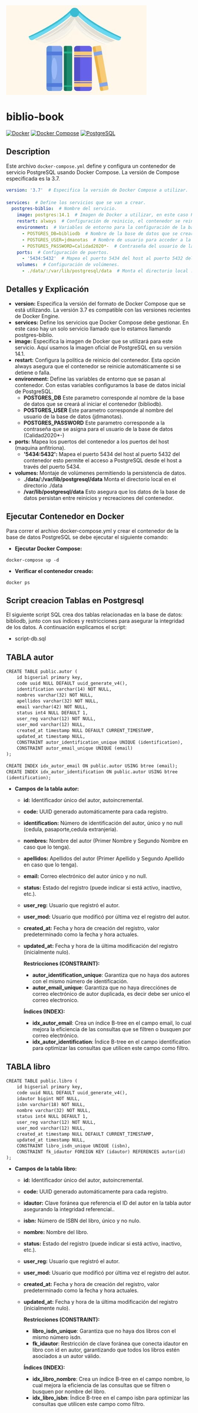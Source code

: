 ![kupilogo](./db-postgresql/images/logobiblio.jpg)
# biblio-book
[![Docker](https://img.shields.io/badge/docker-2496ED?style=for-the-badge&logo=docker&logoColor=white)](https://www.docker.com/)
[![Docker Compose](https://img.shields.io/badge/docker--compose-2496ED?style=for-the-badge&logo=docker&logoColor=white)](https://docs.docker.com/compose/)
[![PostgreSQL](https://img.shields.io/badge/postgresql-336791?style=for-the-badge&logo=postgresql&logoColor=white)](https://www.postgresql.org/)

## Description
Este archivo `docker-compose.yml` define y configura un contenedor de servicio PostgreSQL usando Docker Compose. La versión de Compose especificada es la 3.7.

```yaml
version: '3.7'  # Especifica la versión de Docker Compose a utilizar.

services:  # Define los servicios que se van a crear.
  postgres-biblio:  # Nombre del servicio.
    image: postgres:14.1  # Imagen de Docker a utilizar, en este caso PostgreSQL versión 14.1.
    restart: always  # Configuración de reinicio, el contenedor se reiniciará siempre en caso de fallos.
    environment:  # Variables de entorno para la configuración de la base de datos.
      - POSTGRES_DB=bibliodb  # Nombre de la base de datos que se creará al iniciar el contenedor.
      - POSTGRES_USER=jdmanotas  # Nombre de usuario para acceder a la base de datos.
      - POSTGRES_PASSWORD=Calidad2020*-  # Contraseña del usuario de la base de datos.
    ports:  # Configuración de puertos.
      - '5434:5432'  # Mapea el puerto 5434 del host al puerto 5432 del contenedor, donde PostgreSQL escucha por defecto.
    volumes:  # Configuración de volúmenes.
      - ./data/:/var/lib/postgresql/data  # Monta el directorio local ./data en el directorio del contenedor para persistir los datos.
```

## Detalles y Explicación
- **version:**
Especifica la versión del formato de Docker Compose que se está utilizando. La versión 3.7 es compatible con las versiones recientes de Docker Engine.
- **services:**
Define los servicios que Docker Compose debe gestionar. En este caso hay un solo servicio llamado que lo estamos llamando postgres-biblio.
- **image:**
Especifica la imagen de Docker que se utilizará para este servicio. Aquí usamos la imagen oficial de PostgreSQL en su versión 14.1.
- **restart:**
Configura la política de reinicio del contenedor. Esta opción always asegura que el contenedor se reinicie automáticamente si se detiene o falla.
- **environment:**
Define las variables de entorno que se pasan al contenedor. Con estas variables configuramos la base de datos inicial de PostgreSQL.
    - **POSTGRES_DB**
    Este parametro corresponde al nombre de la base de datos que se creará al iniciar el contenedor (bibliodb).
    - **POSTGRES_USER**
    Este parametro corresponde al nombre del usuario de la base de datos (jdmanotas).
    - **POSTGRES_PASSWORD**
    Este parametro corresponde a la contraseña que se asigna para el usuario de la base de datos (Calidad2020*-)
- **ports:**
Mapea los puertos del contenedor a los puertos del host (maquina anfitriona).
    - **'5434:5432':** Mapea el puerto 5434 del host al puerto 5432 del contenedor esto permite el acceso a PostgreSQL desde el host a través del puerto 5434.
- **volumes:**
Montaje de volúmenes permitiendo la persistencia de datos.
    - **./data/:/var/lib/postgresql/data**
    Monta el directorio local en el directorio ./data
    - **/var/lib/postgresql/data** 
    Esto asegura que los datos de la base de datos persistan entre reinicios y recreaciones del contenedor.

## Ejecutar Contenedor en Docker
Para correr el archivo docker-compose.yml y crear el contenedor de la base de datos PostgreSQL se debe ejecutar el siguiente comando:
- **Ejecutar Docker Compose:**
```
docker-compose up -d
```
- **Verificar el contenedor creado:**
```
docker ps
```

## Script creacion Tablas en Postgresql

El siguiente script SQL crea dos tablas relacionadas en la base de datos: bibliodb, junto con sus índices y restricciones para asegurar la integridad de los datos. 
A continuación explicamos el script:
- script-db.sql

## TABLA autor
```
CREATE TABLE public.autor (
    id bigserial primary key,
    code uuid NULL DEFAULT uuid_generate_v4(),
    identification varchar(14) NOT NULL,
    nombres varchar(32) NOT NULL,
    apellidos varchar(32) NOT NULL,
    email varchar(42) NOT NULL,
    status int4 NULL DEFAULT 1,
    user_reg varchar(12) NOT NULL,
    user_mod varchar(12) NULL,
    created_at timestamp NULL DEFAULT CURRENT_TIMESTAMP,
    updated_at timestamp NULL,
    CONSTRAINT autor_identification_unique UNIQUE (identification),
    CONSTRAINT autor_email_unique UNIQUE (email)
);

CREATE INDEX idx_autor_email ON public.autor USING btree (email);
CREATE INDEX idx_autor_identification ON public.autor USING btree (identification);
```

- **Campos de la tabla autor:**
    - **id:** Identificador único del autor, autoincremental.
    - **code:** UUID generado automáticamente para cada registro.
    - **identification:** Número de identificación del autor, único y no null (cedula, pasaporte,cedula extranjeria).
    - **nombres:** Nombre del autor (Primer Nombre y Segundo Nombre en caso que lo tenga).
    - **apellidos:** Apellidos del autor (Primer Apellido y Segundo Apellido en caso que lo tenga).
    - **email:** Correo electrónico del autor único y no null.
    - **status:** Estado del registro (puede indicar si está activo, inactivo, etc.).
    - **user_reg:** Usuario que registró el autor.
    - **user_mod:** Usuario que modificó por última vez el registro del autor.
    - **created_at:** Fecha y hora de creación del registro, valor predeterminado como la fecha y hora actuales.
    - **updated_at:** Fecha y hora de la última modificación del registro (inicialmente nulo).

        **Restricciones (CONSTRAINT):**
        - **autor_identification_unique**: Garantiza que no haya dos autores con el mismo número de identificación.
        - **autor_email_unique**: Garantiza que no haya direcciónes de correo electrónico de autor duplicada, es decir debe ser unico el correo electronico.

        **Índices (INDEX):**
        - **idx_autor_email**: Crea un índice B-tree en el campo email, lo cual mejora la eficiencia de las consultas que se filtren o busquen por correo electrónico.
        - **idx_autor_identification**: Índice B-tree en el campo identification para optimizar las consultas que utilicen este campo como filtro.

## TABLA libro
```
CREATE TABLE public.libro (
    id bigserial primary key,
    code uuid NULL DEFAULT uuid_generate_v4(),
    idautor bigint NOT NULL,
    isbn varchar(18) NOT NULL,
    nombre varchar(32) NOT NULL,
    status int4 NULL DEFAULT 1,
    user_reg varchar(12) NOT NULL,
    user_mod varchar(12) NULL,
    created_at timestamp NULL DEFAULT CURRENT_TIMESTAMP,
    updated_at timestamp NULL,
    CONSTRAINT libro_isdn_unique UNIQUE (isbn),
    CONSTRAINT fk_idautor FOREIGN KEY (idautor) REFERENCES autor(id)
);
```

- **Campos de la tabla libro:**
    - **id:** Identificador único del autor, autoincremental.
    - **code:** UUID generado automáticamente para cada registro.
    - **idautor:** Clave foránea que referencia el ID del autor en la tabla autor asegurando la integridad referencial..
    - **isbn:** Número de ISBN del libro, único y no nulo.
    - **nombre:** Nombre del libro.
    - **status:** Estado del registro (puede indicar si está activo, inactivo, etc.).
    - **user_reg:** Usuario que registró el autor.
    - **user_mod:** Usuario que modificó por última vez el registro del autor.
    - **created_at:** Fecha y hora de creación del registro, valor predeterminado como la fecha y hora actuales.
    - **updated_at:** Fecha y hora de la última modificación del registro (inicialmente nulo).

        **Restricciones (CONSTRAINT):**
        - **libro_isdn_unique**: Garantiza que no haya dos libros con el mismo número isdn.
        - **fk_idautor**: Restricción de clave foránea que conecta idautor en libro con id en autor, garantizando que todos los libros estén asociados a un autor válido.

         **Índices (INDEX):**
        - **idx_libro_nombre**: Crea un índice B-tree en el campo nombre, lo cual mejora la eficiencia de las consultas que se filtren o busquen por nombre del libro.
        - **idx_libro_isbn**: Índice B-tree en el campo isbn  para optimizar las consultas que utilicen este campo como filtro.
